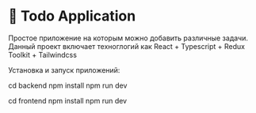 # 📝 Todo Application

Простое приложение на которым можно добавить различные задачи.
Данный проект включает техноглогий как React + Typescript + Redux Toolkit + Tailwindcss

Установка и запуск приложений: 


cd backend
npm install
npm run dev

cd frontend
npm install
npm run dev
